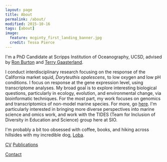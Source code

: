 ```yaml
---
layout: page
title: About
permalink: /about/
modified: 2015-10-16
tags: [about]
image: 
  feature: mcginty_first_landing_banner.jpg
  credit: Tessa Pierce
---
```


I'm a PhD Candidate at Scripps Institution of Oceanography, UCSD, advised by [Ron Burton](http://burtonlab.weebly.com/store/c1/Featured_Products.html/) and [Terry Gaasterland](http://genomes.ucsd.edu/). 

I conduct interdisciplinary research focusing on the response of the California market squid, *Doryteuthis opalescens*, to low oxygen and low pH conditions. I focus on response at the gene expression level, using transcriptome analyses. My broad goal is to explore interesting biological questions, particularly in ecology, evolution, and environmental change, via bioinformatic techniques. For the most part, my work focuses on genomics and transcriptomics of non-model marine species. For more, go [here](http://bluegenes.github.io/research/). I'm particularly interested in bringing more diverse perspectives into marine science and omics work, and work with the TIDES (Team for Inclusion of Diversity in Education and Science) group here at SIO. 

I'm probably a bit too obsessed with coffee, books, and hiking across hillsides with my incredible dog, [Loba](http://bluegenes.github.io/loba/).


[CV](http://bluegenes.github.io/cv/)       [Publications](http://bluegenes.github.io/publications/)



[Contact](mailto:ntpierce@gmail.com)
